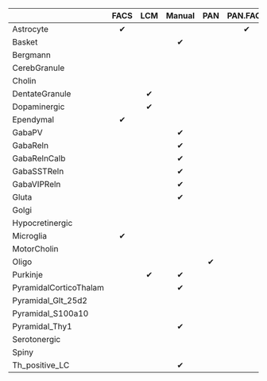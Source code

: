 |                       | FACS | LCM | Manual | PAN | PAN.FACS | TRAP | Studies |
|:----------------------|:----:|:---:|:------:|:---:|:--------:|:----:|:-------:|
|Astrocyte              |  ✔   |     |        |     |    ✔     |      |    2    |
|Basket                 |      |     |   ✔    |     |          |  ✔   |    2    |
|Bergmann               |      |     |        |     |          |  ✔   |    1    |
|CerebGranule           |      |     |        |     |          |  ✔   |    1    |
|Cholin                 |      |     |        |     |          |  ✔   |    2    |
|DentateGranule         |      |  ✔  |        |     |          |      |    1    |
|Dopaminergic           |      |  ✔  |        |     |          |      |    1    |
|Ependymal              |  ✔   |     |        |     |          |      |    1    |
|GabaPV                 |      |     |   ✔    |     |          |      |    3    |
|GabaReln               |      |     |   ✔    |     |          |      |    1    |
|GabaRelnCalb           |      |     |   ✔    |     |          |      |    1    |
|GabaSSTReln            |      |     |   ✔    |     |          |      |    1    |
|GabaVIPReln            |      |     |   ✔    |     |          |      |    1    |
|Gluta                  |      |     |   ✔    |     |          |      |    1    |
|Golgi                  |      |     |        |     |          |  ✔   |    1    |
|Hypocretinergic        |      |     |        |     |          |  ✔   |    1    |
|Microglia              |  ✔   |     |        |     |          |      |    1    |
|MotorCholin            |      |     |        |     |          |  ✔   |    1    |
|Oligo                  |      |     |        |  ✔  |          |  ✔   |    4    |
|Purkinje               |      |  ✔  |   ✔    |     |          |  ✔   |    6    |
|PyramidalCorticoThalam |      |     |   ✔    |     |          |      |    1    |
|Pyramidal_Glt_25d2     |      |     |        |     |          |  ✔   |    1    |
|Pyramidal_S100a10      |      |     |        |     |          |  ✔   |    1    |
|Pyramidal_Thy1         |      |     |   ✔    |     |          |      |    1    |
|Serotonergic           |      |     |        |     |          |  ✔   |    1    |
|Spiny                  |      |     |        |     |          |  ✔   |    4    |
|Th_positive_LC         |      |     |   ✔    |     |          |      |    2    |
